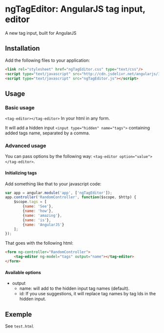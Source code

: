 ngTagEditor: AngularJS tag input, editor
===========

A new tag input, built for AngularJS

## Installation

Add the following files to your application:

```html
<link rel="stylesheet" href="ngTagEditor.css" type="text/css"/>
<script type="text/javascript" src="http://cdn.jsdelivr.net/angularjs/1.2.17/angular.min.js"></script>
<script type="text/javascript" src="ngTagEditor.js"></script>
```

## Usage

### Basic usage

`<tag-editor></tag-editor>` In your html in any form.

It will add a hidden input `<input type="hidden" name="tags">` containing added tags name, separated by a comma.

### Advanced usage

You can pass options by the following way: `<tag-editor option="value"></tag-editor>`.

#### Initializing tags

Add something like that to your javascript code:
```javascript
var app = angular.module('app', ['ngTagEditor']);
app.controller('RandomController', function($scope, $http) {
	$scope.tags = [
		{name: 'See'},
		{name: 'how'},
		{name: 'amazing'},
		{name: 'is'},
		{name: 'AngularJS'}
	];
});
```
That goes with the following html:

```html
<form ng-controller="RandomController">
	<tag-editor ng-model="tags" output="name"></tag-editor>
</form>
```

#### Available options

* output
  * name: will add to the hidden input tag names (default).
  * id: If you use suggestions, it will replace tag names by tag Ids in the hidden input.

## Exemple

See `test.html`